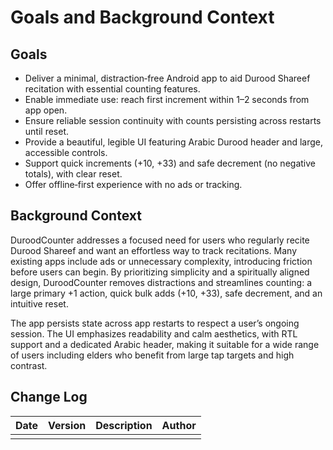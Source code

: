 # Goals and Background Context

## Goals
- Deliver a minimal, distraction‑free Android app to aid Durood Shareef recitation with essential counting features.
- Enable immediate use: reach first increment within 1–2 seconds from app open.
- Ensure reliable session continuity with counts persisting across restarts until reset.
- Provide a beautiful, legible UI featuring Arabic Durood header and large, accessible controls.
- Support quick increments (+10, +33) and safe decrement (no negative totals), with clear reset.
- Offer offline‑first experience with no ads or tracking.

## Background Context
DuroodCounter addresses a focused need for users who regularly recite Durood Shareef and want an effortless way to track recitations. Many existing apps include ads or unnecessary complexity, introducing friction before users can begin. By prioritizing simplicity and a spiritually aligned design, DuroodCounter removes distractions and streamlines counting: a large primary +1 action, quick bulk adds (+10, +33), safe decrement, and an intuitive reset. 

The app persists state across app restarts to respect a user’s ongoing session. The UI emphasizes readability and calm aesthetics, with RTL support and a dedicated Arabic header, making it suitable for a wide range of users including elders who benefit from large tap targets and high contrast.

## Change Log
| Date       | Version | Description           | Author |
|------------|---------|-----------------------|--------|
|            |         |                       |        |
